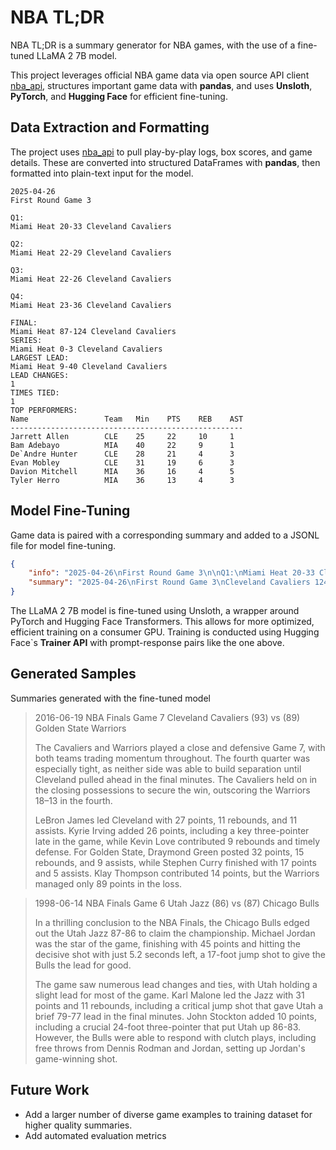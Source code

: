 # NBA TL;DR
NBA TL;DR is a summary generator for NBA games, with the use of a fine-tuned LLaMA 2 7B model.

This project leverages official NBA game data via open source API client [nba_api](https://github.com/swar/nba_api), structures important game data with **pandas**, and uses **Unsloth**, **PyTorch**, and **Hugging Face** for efficient fine-tuning.

## Data Extraction and Formatting

The project uses [nba_api](https://github.com/swar/nba_api) to pull play-by-play logs, box scores, and game details. These are converted into structured DataFrames with **pandas**, then formatted into plain-text input for the model.

```text 
2025-04-26
First Round Game 3

Q1:
Miami Heat 20-33 Cleveland Cavaliers

Q2:
Miami Heat 22-29 Cleveland Cavaliers

Q3:
Miami Heat 22-26 Cleveland Cavaliers

Q4:
Miami Heat 23-36 Cleveland Cavaliers

FINAL:
Miami Heat 87-124 Cleveland Cavaliers
SERIES:
Miami Heat 0-3 Cleveland Cavaliers
LARGEST LEAD:
Miami Heat 9-40 Cleveland Cavaliers
LEAD CHANGES:
1
TIMES TIED: 
1
TOP PERFORMERS:
Name                 Team   Min    PTS    REB    AST   
----------------------------------------------------
Jarrett Allen        CLE    25     22     10     1     
Bam Adebayo          MIA    40     22     9      1     
De`Andre Hunter      CLE    28     21     4      3     
Evan Mobley          CLE    31     19     6      3     
Davion Mitchell      MIA    36     16     4      5     
Tyler Herro          MIA    36     13     4      3 
```

## Model Fine-Tuning
Game data is paired with a corresponding summary and added to a JSONL file for model fine-tuning.

```json
{
    "info": "2025-04-26\nFirst Round Game 3\n\nQ1:\nMiami Heat 20-33 Cleveland Cavaliers\n\nQ2:\nMiami Heat 22-29 Cleveland Cavaliers\n\nQ3:\nMiami Heat 22-26 Cleveland Cavaliers\n\nQ4:\nMiami Heat 23-36 Cleveland Cavaliers\n\nFINAL:\nMiami Heat 87-124 Cleveland Cavaliers\nSERIES:\nMiami Heat 0-3 Cleveland Cavaliers\nLARGEST LEAD:\nMiami Heat 9-40 Cleveland Cavaliers\nLEAD CHANGES:\n1\nTIMES TIED: \n1\nTOP PERFORMERS:\nName                 Team   Min    PTS    REB    AST   \n----------------------------------------------------\nJarrett Allen        CLE    25     22     10     1     \nBam Adebayo          MIA    40     22     9      1     \nDe`Andre Hunter      CLE    28     21     4      3     \nEvan Mobley          CLE    31     19     6      3     \nDavion Mitchell      MIA    36     16     4      5     \nTyler Herro          MIA    36     13     4      3", 
    "summary": "2025-04-26\nFirst Round Game 3\nCleveland Cavaliers 124-87 Miami Heat\n\nThe Cavaliers dominated Game 3 with a 124–87 win over the Heat, seizing a 3–0 series lead. Cleveland outscored Miami in every quarter and built a lead as large as 40 points, putting the game out of reach early and maintaining control throughout.\n\nJarrett Allen led Cleveland with 22 points and 10 rebounds in 25 minutes. De`Andre Hunter added 21 points and 3 assists, while Evan Mobley contributed 19 points and 6 boards. Bam Adebayo paced Miami with 22 points and 9 rebounds. Davion Mitchell finished with 16 points and 5 assists, and Tyler Herro scored 13.\n\nCleveland leads the series 3–0."
}
```

The LLaMA 2 7B model is fine-tuned using Unsloth, a wrapper around PyTorch and Hugging Face Transformers. This allows for more optimized, efficient training on a consumer GPU. Training is conducted using Hugging Face`s **Trainer API** with prompt-response pairs like the one above.

## Generated Samples
Summaries generated with the fine-tuned model
 
>2016-06-19
>NBA Finals Game 7
>Cleveland Cavaliers (93) vs (89) Golden State Warriors
>
> The Cavaliers and Warriors played a close and defensive Game 7, with both teams trading momentum throughout. The fourth quarter was especially tight, as neither side was able to build separation until Cleveland pulled ahead in the final minutes. The Cavaliers held on in the closing possessions to secure the win, outscoring the Warriors 18–13 in the fourth.
>
> LeBron James led Cleveland with 27 points, 11 rebounds, and 11 assists. Kyrie Irving added 26 points, including a key three-pointer late in the game, while Kevin Love contributed 9 rebounds and timely defense. For Golden State, Draymond Green posted 32 points, 15 rebounds, and 9 assists, while Stephen Curry finished with 17 points and 5 assists. Klay Thompson contributed 14 points, but the Warriors managed only 89 points in the loss.

> 1998-06-14
>NBA Finals Game 6
>Utah Jazz (86) vs (87) Chicago Bulls
>
> In a thrilling conclusion to the NBA Finals, the Chicago Bulls edged out the Utah Jazz 87-86 to claim the championship. Michael Jordan was the star of the game, finishing with 45 points and hitting the decisive shot with just 5.2 seconds left, a 17-foot jump shot to give the Bulls the lead for good.
>
> The game saw numerous lead changes and ties, with Utah holding a slight lead for most of the game. Karl Malone led the Jazz with 31 points and 11 rebounds, including a critical jump shot that gave Utah a brief 79-77 lead in the final minutes. John Stockton added 10 points, including a crucial 24-foot three-pointer that put Utah up 86-83. However, the Bulls were able to respond with clutch plays, including free throws from Dennis Rodman and Jordan, setting up Jordan's game-winning shot.
> 

## Future Work
- Add a larger number of diverse game examples to training dataset for higher quality summaries.
- Add automated evaluation metrics